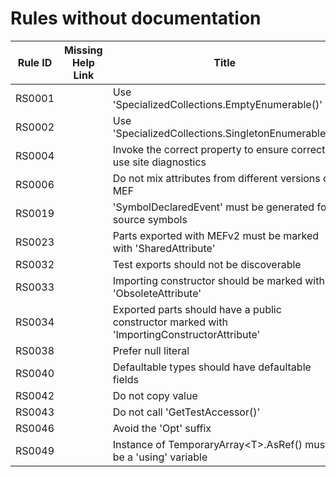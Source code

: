 # Rules without documentation

Rule ID | Missing Help Link | Title |
--------|-------------------|-------|
RS0001 |  | Use 'SpecializedCollections.EmptyEnumerable()' |
RS0002 |  | Use 'SpecializedCollections.SingletonEnumerable()' |
RS0004 |  | Invoke the correct property to ensure correct use site diagnostics |
RS0006 |  | Do not mix attributes from different versions of MEF |
RS0019 |  | 'SymbolDeclaredEvent' must be generated for source symbols |
RS0023 |  | Parts exported with MEFv2 must be marked with 'SharedAttribute' |
RS0032 |  | Test exports should not be discoverable |
RS0033 |  | Importing constructor should be marked with 'ObsoleteAttribute' |
RS0034 |  | Exported parts should have a public constructor marked with 'ImportingConstructorAttribute' |
RS0038 |  | Prefer null literal |
RS0040 |  | Defaultable types should have defaultable fields |
RS0042 |  | Do not copy value |
RS0043 |  | Do not call 'GetTestAccessor()' |
RS0046 |  | Avoid the 'Opt' suffix |
RS0049 |  | Instance of TemporaryArray\<T>.AsRef() must be a 'using' variable |
